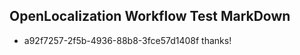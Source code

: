 ## OpenLocalization Workflow Test MarkDown
* a92f7257-2f5b-4936-88b8-3fce57d1408f 
thanks!<!--HONumber=Mar16_HO4-->

